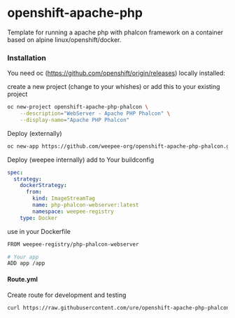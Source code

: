 # openshift-apache-php

Template for running a apache php with phalcon framework on a container based on alpine linux/openshift/docker.

### Installation

You need oc (https://github.com/openshift/origin/releases) locally installed:

create a new project (change to your whishes) or add this to your existing project

```sh
oc new-project openshift-apache-php-phalcon \
    --description="WebServer - Apache PHP Phalcon" \
    --display-name="Apache PHP Phalcon"
```

Deploy (externally)

```sh
oc new-app https://github.com/weepee-org/openshift-apache-php-phalcon.git --name apache-php-phalcon
```

Deploy (weepee internally)
add to Your buildconfig
```yaml
spec:
  strategy:
    dockerStrategy:
      from:
        kind: ImageStreamTag
        name: php-phalcon-webserver:latest
        namespace: weepee-registry
    type: Docker
```
use in your Dockerfile
```sh
FROM weepee-registry/php-phalcon-webserver

# Your app
ADD app /app
```

#### Route.yml

Create route for development and testing

```sh
curl https://raw.githubusercontent.com/ure/openshift-apache-php-phalcon/master/Route.yaml | oc create -f -
```
